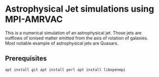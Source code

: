 # Astrophysical Jet simulations using MPI-AMRVAC

This is a numerical simulation of an astrophysical jet. Those jets are outflows of ionised matter emitted from the axis of rotation of galaxies. Most notable example of astrophysical jets are Quasars.

## Prerequisites

`apt install git
apt install perl
apt install libopenmpi`
